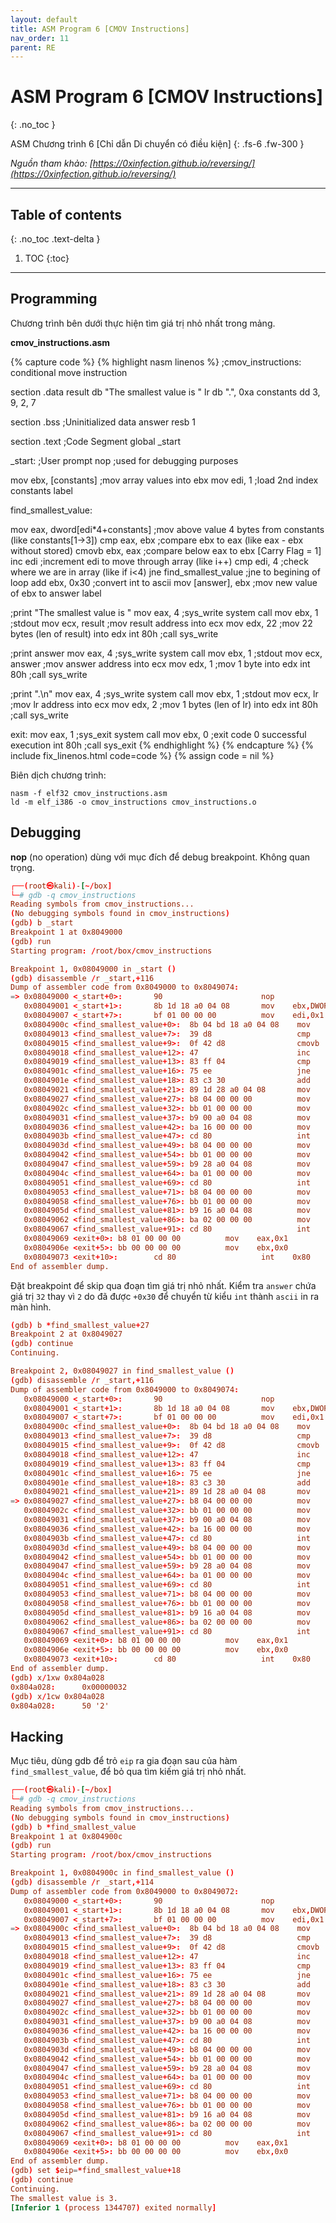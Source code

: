 ```yaml
---
layout: default
title: ASM Program 6 [CMOV Instructions]
nav_order: 11
parent: RE
---
```


# ASM Program 6 [CMOV Instructions]
{: .no_toc }

ASM Chương trình 6 [Chỉ dẫn Di chuyển có điều kiện]
{: .fs-6 .fw-300 }

_Nguồn tham khảo: [https://0xinfection.github.io/reversing/](https://0xinfection.github.io/reversing/)_

---

## Table of contents
{: .no_toc .text-delta }

1. TOC
{:toc}

---

## Programming

Chương trình bên dưới thực hiện tìm giá trị nhỏ nhất trong mảng.

__cmov_instructions.asm__

{% capture code %}
{% highlight nasm linenos %}
;cmov_instructions: conditional move instruction

section .data
   result db "The smallest value is "
   lr db ".", 0xa
   constants dd 3, 9, 2, 7

section .bss                           ;Uninitialized data
   answer resb 1
   
section .text                          ;Code Segment
   global _start

_start:                                ;User prompt
   nop                                 ;used for debugging purposes

   mov ebx, [constants]                ;mov array values into ebx
   mov edi, 1                          ;load 2nd index constants label

find_smallest_value:

   mov eax, dword[edi*4+constants]     ;mov above value 4 bytes from constants (like constants[1->3])
   cmp eax, ebx                        ;compare ebx to eax (like eax - ebx without stored)
   cmovb ebx, eax                      ;compare below eax to ebx [Carry Flag = 1]
   inc edi                             ;increment edi to move through array (like i++)
   cmp edi, 4                          ;check where we are in array (like if i<4)
   jne find_smallest_value             ;jne to begining of loop
   add ebx, 0x30                       ;convert int to ascii
   mov [answer], ebx                   ;mov new value of ebx to answer label

   ;print "The smallest value is "
   mov eax, 4                          ;sys_write system call
   mov ebx, 1                          ;stdout
   mov ecx, result                     ;mov result address into ecx
   mov edx, 22                         ;mov 22 bytes (len of result) into edx
   int 80h                             ;call sys_write

   ;print answer
   mov eax, 4                          ;sys_write system call
   mov ebx, 1                          ;stdout
   mov ecx, answer                     ;mov answer address into ecx
   mov edx, 1                          ;mov 1 byte into edx
   int 80h                             ;call sys_write

   ;print ".\n"
   mov eax, 4                          ;sys_write system call
   mov ebx, 1                          ;stdout
   mov ecx, lr                         ;mov lr address into ecx
   mov edx, 2                          ;mov 1 bytes (len of lr) into edx
   int 80h                             ;call sys_write

exit:
   mov eax, 1                          ;sys_exit system call
   mov ebx, 0                          ;exit code 0 successful execution
   int 80h                             ;call sys_exit
{% endhighlight %}
{% endcapture %}
{% include fix_linenos.html code=code %}
{% assign code = nil %}

Biên dịch chương trình:

```
nasm -f elf32 cmov_instructions.asm
ld -m elf_i386 -o cmov_instructions cmov_instructions.o
```

## Debugging

__nop__ (no operation) dùng với mục đích để debug breakpoint. Không quan trọng.

```conf
┌──(root㉿kali)-[~/box]
└─# gdb -q cmov_instructions
Reading symbols from cmov_instructions...
(No debugging symbols found in cmov_instructions)
(gdb) b _start
Breakpoint 1 at 0x8049000
(gdb) run
Starting program: /root/box/cmov_instructions

Breakpoint 1, 0x08049000 in _start ()
(gdb) disassemble /r _start,+116
Dump of assembler code from 0x8049000 to 0x8049074:
=> 0x08049000 <_start+0>:       90                      nop
   0x08049001 <_start+1>:       8b 1d 18 a0 04 08       mov    ebx,DWORD PTR ds:0x804a018
   0x08049007 <_start+7>:       bf 01 00 00 00          mov    edi,0x1
   0x0804900c <find_smallest_value+0>:  8b 04 bd 18 a0 04 08    mov    eax,DWORD PTR [edi*4+0x804a018]
   0x08049013 <find_smallest_value+7>:  39 d8                   cmp    eax,ebx
   0x08049015 <find_smallest_value+9>:  0f 42 d8                cmovb  ebx,eax
   0x08049018 <find_smallest_value+12>: 47                      inc    edi
   0x08049019 <find_smallest_value+13>: 83 ff 04                cmp    edi,0x4
   0x0804901c <find_smallest_value+16>: 75 ee                   jne    0x804900c <find_smallest_value>
   0x0804901e <find_smallest_value+18>: 83 c3 30                add    ebx,0x30
   0x08049021 <find_smallest_value+21>: 89 1d 28 a0 04 08       mov    DWORD PTR ds:0x804a028,ebx
   0x08049027 <find_smallest_value+27>: b8 04 00 00 00          mov    eax,0x4
   0x0804902c <find_smallest_value+32>: bb 01 00 00 00          mov    ebx,0x1
   0x08049031 <find_smallest_value+37>: b9 00 a0 04 08          mov    ecx,0x804a000
   0x08049036 <find_smallest_value+42>: ba 16 00 00 00          mov    edx,0x16
   0x0804903b <find_smallest_value+47>: cd 80                   int    0x80
   0x0804903d <find_smallest_value+49>: b8 04 00 00 00          mov    eax,0x4
   0x08049042 <find_smallest_value+54>: bb 01 00 00 00          mov    ebx,0x1
   0x08049047 <find_smallest_value+59>: b9 28 a0 04 08          mov    ecx,0x804a028
   0x0804904c <find_smallest_value+64>: ba 01 00 00 00          mov    edx,0x1
   0x08049051 <find_smallest_value+69>: cd 80                   int    0x80
   0x08049053 <find_smallest_value+71>: b8 04 00 00 00          mov    eax,0x4
   0x08049058 <find_smallest_value+76>: bb 01 00 00 00          mov    ebx,0x1
   0x0804905d <find_smallest_value+81>: b9 16 a0 04 08          mov    ecx,0x804a016
   0x08049062 <find_smallest_value+86>: ba 02 00 00 00          mov    edx,0x2
   0x08049067 <find_smallest_value+91>: cd 80                   int    0x80
   0x08049069 <exit+0>: b8 01 00 00 00          mov    eax,0x1
   0x0804906e <exit+5>: bb 00 00 00 00          mov    ebx,0x0
   0x08049073 <exit+10>:        cd 80                   int    0x80
End of assembler dump.
```

Đặt breakpoint để skip qua đoạn tìm giá trị nhỏ nhất. Kiểm tra `answer` chứa giá trị `32` thay vì `2` do đã được `+0x30` để chuyển từ kiểu `int` thành `ascii` in ra màn hình.

```conf
(gdb) b *find_smallest_value+27
Breakpoint 2 at 0x8049027
(gdb) continue
Continuing.

Breakpoint 2, 0x08049027 in find_smallest_value ()
(gdb) disassemble /r _start,+116
Dump of assembler code from 0x8049000 to 0x8049074:
   0x08049000 <_start+0>:       90                      nop
   0x08049001 <_start+1>:       8b 1d 18 a0 04 08       mov    ebx,DWORD PTR ds:0x804a018
   0x08049007 <_start+7>:       bf 01 00 00 00          mov    edi,0x1
   0x0804900c <find_smallest_value+0>:  8b 04 bd 18 a0 04 08    mov    eax,DWORD PTR [edi*4+0x804a018]
   0x08049013 <find_smallest_value+7>:  39 d8                   cmp    eax,ebx
   0x08049015 <find_smallest_value+9>:  0f 42 d8                cmovb  ebx,eax
   0x08049018 <find_smallest_value+12>: 47                      inc    edi
   0x08049019 <find_smallest_value+13>: 83 ff 04                cmp    edi,0x4
   0x0804901c <find_smallest_value+16>: 75 ee                   jne    0x804900c <find_smallest_value>
   0x0804901e <find_smallest_value+18>: 83 c3 30                add    ebx,0x30
   0x08049021 <find_smallest_value+21>: 89 1d 28 a0 04 08       mov    DWORD PTR ds:0x804a028,ebx
=> 0x08049027 <find_smallest_value+27>: b8 04 00 00 00          mov    eax,0x4
   0x0804902c <find_smallest_value+32>: bb 01 00 00 00          mov    ebx,0x1
   0x08049031 <find_smallest_value+37>: b9 00 a0 04 08          mov    ecx,0x804a000
   0x08049036 <find_smallest_value+42>: ba 16 00 00 00          mov    edx,0x16
   0x0804903b <find_smallest_value+47>: cd 80                   int    0x80
   0x0804903d <find_smallest_value+49>: b8 04 00 00 00          mov    eax,0x4
   0x08049042 <find_smallest_value+54>: bb 01 00 00 00          mov    ebx,0x1
   0x08049047 <find_smallest_value+59>: b9 28 a0 04 08          mov    ecx,0x804a028
   0x0804904c <find_smallest_value+64>: ba 01 00 00 00          mov    edx,0x1
   0x08049051 <find_smallest_value+69>: cd 80                   int    0x80
   0x08049053 <find_smallest_value+71>: b8 04 00 00 00          mov    eax,0x4
   0x08049058 <find_smallest_value+76>: bb 01 00 00 00          mov    ebx,0x1
   0x0804905d <find_smallest_value+81>: b9 16 a0 04 08          mov    ecx,0x804a016
   0x08049062 <find_smallest_value+86>: ba 02 00 00 00          mov    edx,0x2
   0x08049067 <find_smallest_value+91>: cd 80                   int    0x80
   0x08049069 <exit+0>: b8 01 00 00 00          mov    eax,0x1
   0x0804906e <exit+5>: bb 00 00 00 00          mov    ebx,0x0
   0x08049073 <exit+10>:        cd 80                   int    0x80
End of assembler dump.
(gdb) x/1xw 0x804a028
0x804a028:      0x00000032
(gdb) x/1cw 0x804a028
0x804a028:      50 '2'
```

## Hacking

Mục tiêu, dùng gdb để trỏ `eip` ra gia đoạn sau của hàm `find_smallest_value`, để bỏ qua tìm kiếm giá trị nhỏ nhất.

```conf
┌──(root㉿kali)-[~/box]
└─# gdb -q cmov_instructions
Reading symbols from cmov_instructions...
(No debugging symbols found in cmov_instructions)
(gdb) b *find_smallest_value
Breakpoint 1 at 0x804900c
(gdb) run
Starting program: /root/box/cmov_instructions

Breakpoint 1, 0x0804900c in find_smallest_value ()
(gdb) disassemble /r _start,+114
Dump of assembler code from 0x8049000 to 0x8049072:
   0x08049000 <_start+0>:       90                      nop
   0x08049001 <_start+1>:       8b 1d 18 a0 04 08       mov    ebx,DWORD PTR ds:0x804a018
   0x08049007 <_start+7>:       bf 01 00 00 00          mov    edi,0x1
=> 0x0804900c <find_smallest_value+0>:  8b 04 bd 18 a0 04 08    mov    eax,DWORD PTR [edi*4+0x804a018]
   0x08049013 <find_smallest_value+7>:  39 d8                   cmp    eax,ebx
   0x08049015 <find_smallest_value+9>:  0f 42 d8                cmovb  ebx,eax
   0x08049018 <find_smallest_value+12>: 47                      inc    edi
   0x08049019 <find_smallest_value+13>: 83 ff 04                cmp    edi,0x4
   0x0804901c <find_smallest_value+16>: 75 ee                   jne    0x804900c <find_smallest_value>
   0x0804901e <find_smallest_value+18>: 83 c3 30                add    ebx,0x30
   0x08049021 <find_smallest_value+21>: 89 1d 28 a0 04 08       mov    DWORD PTR ds:0x804a028,ebx
   0x08049027 <find_smallest_value+27>: b8 04 00 00 00          mov    eax,0x4
   0x0804902c <find_smallest_value+32>: bb 01 00 00 00          mov    ebx,0x1
   0x08049031 <find_smallest_value+37>: b9 00 a0 04 08          mov    ecx,0x804a000
   0x08049036 <find_smallest_value+42>: ba 16 00 00 00          mov    edx,0x16
   0x0804903b <find_smallest_value+47>: cd 80                   int    0x80
   0x0804903d <find_smallest_value+49>: b8 04 00 00 00          mov    eax,0x4
   0x08049042 <find_smallest_value+54>: bb 01 00 00 00          mov    ebx,0x1
   0x08049047 <find_smallest_value+59>: b9 28 a0 04 08          mov    ecx,0x804a028
   0x0804904c <find_smallest_value+64>: ba 01 00 00 00          mov    edx,0x1
   0x08049051 <find_smallest_value+69>: cd 80                   int    0x80
   0x08049053 <find_smallest_value+71>: b8 04 00 00 00          mov    eax,0x4
   0x08049058 <find_smallest_value+76>: bb 01 00 00 00          mov    ebx,0x1
   0x0804905d <find_smallest_value+81>: b9 16 a0 04 08          mov    ecx,0x804a016
   0x08049062 <find_smallest_value+86>: ba 02 00 00 00          mov    edx,0x2
   0x08049067 <find_smallest_value+91>: cd 80                   int    0x80
   0x08049069 <exit+0>: b8 01 00 00 00          mov    eax,0x1
   0x0804906e <exit+5>: bb 00 00 00 00          mov    ebx,0x0
End of assembler dump.
(gdb) set $eip=*find_smallest_value+18
(gdb) continue
Continuing.
The smallest value is 3.
[Inferior 1 (process 1344707) exited normally]
```

